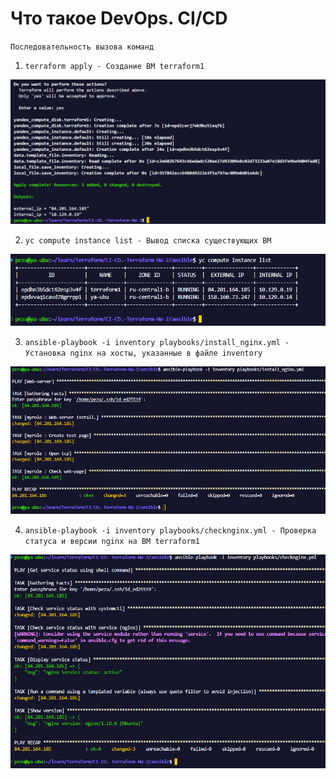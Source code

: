 # Что такое DevOps. СI/СD

`Последовательность вызова команд`

1. `terraform apply - Создание ВМ terraform1`

![terraform apply](https://github.com/Pezu-git/CI-CD.-Terraform-HW-2/blob/main/img/tarraformapply.png)

2. `yc compute instance list - Вывод списка существующих ВМ`

![vm list](https://github.com/Pezu-git/CI-CD.-Terraform-HW-2/blob/main/img/vmlist.png)

3. `ansible-playbook -i inventory playbooks/install_nginx.yml - Установка nginx на хосты, указанные в файле inventory`

![ansible install nginx](https://github.com/Pezu-git/CI-CD.-Terraform-HW-2/blob/main/img/installnginx.png)

4. `ansible-playbook -i inventory playbooks/checknginx.yml - Проверка статуса и версии nginx на ВМ terraform1`

![ansible check nginx](https://github.com/Pezu-git/CI-CD.-Terraform-HW-2/blob/main/img/checknginx.png)



